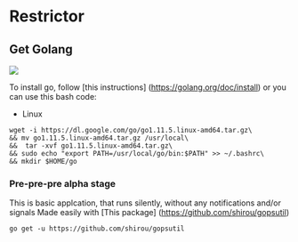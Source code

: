 # Restrictor

## Get Golang
<img src="https://proxy.duckduckgo.com/iu/?u=https%3A%2F%2Fcdn-images-1.medium.com%2Fmax%2F1200%2F1*mUjcwJ7INewkUIVWFJVRUA.jpeg&f=1">

To install go, follow [this instructions] (https://golang.org/doc/install) or you can use this bash code:
- Linux
```
wget -i https://dl.google.com/go/go1.11.5.linux-amd64.tar.gz\
&& mv go1.11.5.linux-amd64.tar.gz /usr/local\
&&  tar -xvf go1.11.5.linux-amd64.tar.gz\
&& sudo echo "export PATH=/usr/local/go/bin:$PATH" >> ~/.bashrc\
&& mkdir $HOME/go
```

### Pre-pre-pre alpha stage
This is basic applcation, that runs silently, without any notifications and/or signals
Made easily with [This package] (https://github.com/shirou/gopsutil)
```
go get -u https://github.com/shirou/gopsutil
```
